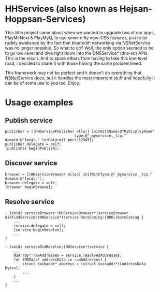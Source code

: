 HHServices (also known as Hejsan-Hoppsan-Services)
==================================================
This little project came about when we wanted to upgrade two of our apps, PlayMeNext & PlayMyQ, to use some nifty new iOS5 features, just to be rudely awakened by the fact that bluetooth networking via NSNetService was no longer possible. So what to do? Well, the only option seemed to be to go low-level and dive right down into the DNSService* (dns-sd) APIs. This is the result. And to spare others from having to take this low-level road, I decided to share it with those having the same problem/need. 

This framework may not be perfect and it doesn't do everything that NSNetService does, but it handles the most important stuff and hopefully it can be of some use to you too. Enjoy.


Usage examples
===============

Publish service
---------------

    publisher = [[HHServicePublisher alloc] initWithName:@"MyDisplayName"
                                    type:@"_myservice._tcp." domain:@"local." txtData:nil port:12345];
    publisher.delegate = self;
    [publisher beginPublish];

Discover service
----------------

    browser = [[HHServiceBrowser alloc] initWithType:@"_myservice._tcp." domain:@"local."];
    browser.delegate = self;
    [browser beginBrowse];
    
Resolve service
---------------

    - (void) serviceBrowser:(HHServiceBrowser*)serviceBrowser didFindService:(HHService*)service moreComing:(BOOL)moreComing {
        ...
        service.delegate = self;
        [service beginResolve];
        ...
    }
    
    - (void) serviceDidResolve:(HHService*)service {
    	...
    	NSArray* rawAddresses = service.resolvedAddresses;
	    for (NSData* addressData in rawAddresses) {
		    struct sockaddr* address = (struct sockaddr*)[addressData bytes];
		    ...
	    }
    	...
    }
